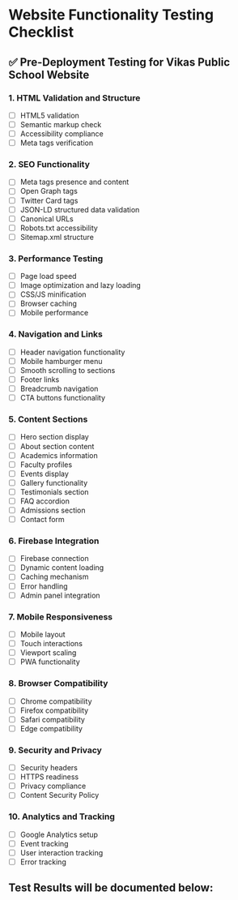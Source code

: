 # Website Functionality Testing Checklist

## ✅ Pre-Deployment Testing for Vikas Public School Website

### 1. HTML Validation and Structure
- [ ] HTML5 validation
- [ ] Semantic markup check
- [ ] Accessibility compliance
- [ ] Meta tags verification

### 2. SEO Functionality
- [ ] Meta tags presence and content
- [ ] Open Graph tags
- [ ] Twitter Card tags
- [ ] JSON-LD structured data validation
- [ ] Canonical URLs
- [ ] Robots.txt accessibility
- [ ] Sitemap.xml structure

### 3. Performance Testing
- [ ] Page load speed
- [ ] Image optimization and lazy loading
- [ ] CSS/JS minification
- [ ] Browser caching
- [ ] Mobile performance

### 4. Navigation and Links
- [ ] Header navigation functionality
- [ ] Mobile hamburger menu
- [ ] Smooth scrolling to sections
- [ ] Footer links
- [ ] Breadcrumb navigation
- [ ] CTA buttons functionality

### 5. Content Sections
- [ ] Hero section display
- [ ] About section content
- [ ] Academics information
- [ ] Faculty profiles
- [ ] Events display
- [ ] Gallery functionality
- [ ] Testimonials section
- [ ] FAQ accordion
- [ ] Admissions section
- [ ] Contact form

### 6. Firebase Integration
- [ ] Firebase connection
- [ ] Dynamic content loading
- [ ] Caching mechanism
- [ ] Error handling
- [ ] Admin panel integration

### 7. Mobile Responsiveness
- [ ] Mobile layout
- [ ] Touch interactions
- [ ] Viewport scaling
- [ ] PWA functionality

### 8. Browser Compatibility
- [ ] Chrome compatibility
- [ ] Firefox compatibility
- [ ] Safari compatibility
- [ ] Edge compatibility

### 9. Security and Privacy
- [ ] Security headers
- [ ] HTTPS readiness
- [ ] Privacy compliance
- [ ] Content Security Policy

### 10. Analytics and Tracking
- [ ] Google Analytics setup
- [ ] Event tracking
- [ ] User interaction tracking
- [ ] Error tracking

## Test Results will be documented below:

